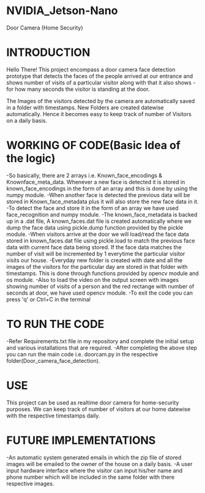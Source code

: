 # NVIDIA_Jetson-Nano
Door Camera (Home Security)

# INTRODUCTION
Hello There! This project encompass a door camera face detection prototype that detects the faces of the people arrived at our entrance and shows
number of visits of a particular visitor along with that it also shows - for how many seconds the visitor is standing at the door.

The Images of the visitors detected by the camera are automatically saved in a folder with timestamps. New Folders are created datewise automatically.
Hence it becomes easy to keep track of number of Visitors on a daily basis.

# WORKING OF CODE(Basic Idea of the logic)
-So basically, there are 2 arrays i.e. Known_face_encodings & Knownface_meta_data. Whenever a new face is detected it is stored in known_face_encodings in 
 the form of an array and this is done by using the numpy module. 
-When another face is detected the previous data will be stored in Known_face_metadata plus it will also store the new face data in it.
-To detect the face and store it in the form of an array we have used face_recognition and numpy module. 
-The known_face_metadata is backed up in a .dat file, A known_faces.dat file is created automatically where we dump the face data using pickle.dump 
 function provided by the pickle module.
-When visitors arrive at the door we will load/read the face data stored in known_faces.dat file using pickle.load to match the previous face data with 
 current face data being stored. If the face data matches the number of visit will be incremented by 1 everytime the particular visitor visits our house.
-Everyday new folder is created with date and all the images of the visitors for the particular day are stored in that folder with timestamps. This is done
 through functions provided by opencv module and os module.
-Also to load the video on the output screen with images showing number of visits of a person and the red rectange with number of seconds at door, we have used
 opencv module.
-To exit the code you can press 'q' or Ctrl+C in the terminal

# TO RUN THE CODE
-Refer Requirements.txt file in my repository and complete the initial setup and various installations that are required.
-After completing the above step you can run the main code i.e. doorcam.py in the respective folder(Door_camera_face_detection).

# USE
This project can be used as realtime door camera for home-security purposes. We can keep track of number of visitors at our home datewise with the respective 
timestamps daily.

# FUTURE IMPLEMENTATIONS
-An automatic system generated emails in which the zip file of stored images will be emailed to the owner of the house on a daily basis.
-A user input hardware interface where the visitor can input his/her name and phone number which will be included in the same folder with there respective images.
